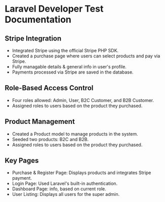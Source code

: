 # Laravel Developer Test Documentation

## Stripe Integration

- Integrated Stripe using the official Stripe PHP SDK.
- Created a purchase page where users can select products and pay via Stripe.
- Fully managable details & general info in user's profile.
- Payments processed via Stripe are saved in the database.

## Role-Based Access Control

- Four roles allowed: Admin, User, B2C Customer, and B2B Customer.
- Assigned roles to users based on the product they purchased.

## Product Management

- Created a Product model to manage products in the system.
- Seeded two products: B2C and B2B.
- Assigned roles to users based on the product they purchased.

## Key Pages

- Purchase & Register Page: Displays products and integrates Stripe payment.
- Login Page: Used Laravel's built-in authentication.
- Dashboard Page: info, based on current role. 
- User Listing: Displays all users for the super admin.
